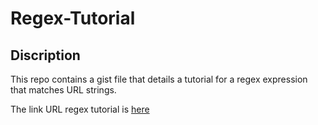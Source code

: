 # Regex-Tutorial

## Discription 

This repo contains a gist file that details a tutorial for a regex expression that matches URL strings. 

The link URL regex tutorial is [here](https://gist.github.com/adellemaeocampo/93ec0dab2e3fec9d4cd1de1103907943.js)

